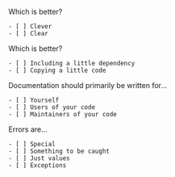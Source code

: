 Which is better?

    - [ ] Clever
    - [ ] Clear

Which is better?

    - [ ] Including a little dependency
    - [ ] Copying a little code

Documentation should primarily be written for...

    - [ ] Yourself
    - [ ] Users of your code
    - [ ] Maintainers of your code

Errors are...

    - [ ] Special
    - [ ] Something to be caught
    - [ ] Just values
    - [ ] Exceptions